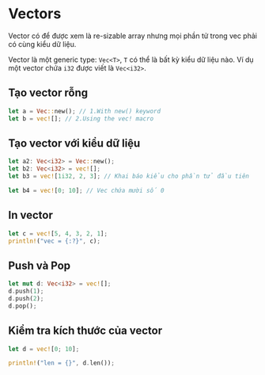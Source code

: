 # Vectors

Vector có để được xem là re-sizable array nhưng mọi phần tử trong vec phải có cùng kiểu dữ liệu.

Vector là một generic type: `Vec<T>`, `T` có thể là bất kỳ kiểu dữ liệu nào. Ví dụ một vector chứa `i32` được viết là `Vec<i32>`.

## Tạo vector rỗng

```rust
let a = Vec::new(); // 1.With new() keyword
let b = vec![]; // 2.Using the vec! macro
```

## Tạo vector với kiểu dữ liệu

```rust
let a2: Vec<i32> = Vec::new();
let b2: Vec<i32> = vec![];
let b3 = vec![1i32, 2, 3]; // Khai báo kiểu cho phần tử đầu tiên

let b4 = vec![0; 10]; // Vec chứa mười số 0
```

## In vector

```rust
let c = vec![5, 4, 3, 2, 1];
println!("vec = {:?}", c);
```

## Push và Pop

```rust
let mut d: Vec<i32> = vec![];
d.push(1);
d.push(2);
d.pop();
```

## Kiểm tra kích thước của vector


```rust
let d = vec![0; 10];

println!("len = {}", d.len());
```